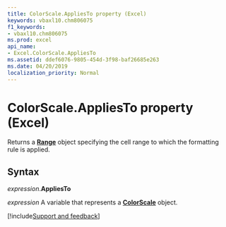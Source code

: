 ```yaml
---
title: ColorScale.AppliesTo property (Excel)
keywords: vbaxl10.chm806075
f1_keywords:
- vbaxl10.chm806075
ms.prod: excel
api_name:
- Excel.ColorScale.AppliesTo
ms.assetid: ddef6076-9805-454d-3f98-baf26685e263
ms.date: 04/20/2019
localization_priority: Normal
---
```



# ColorScale.AppliesTo property (Excel)

Returns a **[Range](Excel.Range(object).md)** object specifying the cell range to which the formatting rule is applied.


## Syntax

_expression_.**AppliesTo**

_expression_ A variable that represents a **[ColorScale](Excel.ColorScale.md)** object.




[!include[Support and feedback](~/includes/feedback-boilerplate.md)]